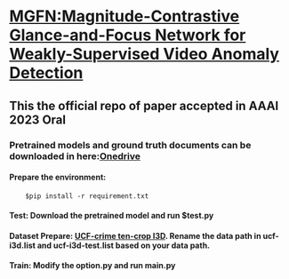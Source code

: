 # [MGFN:Magnitude-Contrastive Glance-and-Focus Network for Weakly-Supervised Video Anomaly Detection](https://arxiv.org/abs/2211.15098)
## This the official repo of paper accepted in AAAI 2023 Oral
### Pretrained models and ground truth documents can be downloaded in here:[Onedrive](https://connecthkuhk-my.sharepoint.com/:f:/g/personal/cyxcarol_connect_hku_hk/EgbkWG-7TbFOnm28TLcyFaABHnniV6rcp_gzGm6OOVDWOQ?e=LrBlD5)
#### Prepare the environment: 
        $pip install -r requirement.txt
#### Test: Download the pretrained model and run $test.py
#### Dataset Prepare: [UCF-crime ten-crop I3D](https://connecthkuhk-my.sharepoint.com/:f:/g/personal/cyxcarol_connect_hku_hk/EpNI-JSruH1Ep1su07pVLgIBnjDcBGd7Mexb1ERUVShdNg?e=VMRjhE). Rename the data path in ucf-i3d.list and ucf-i3d-test.list based on your data path.
#### Train: Modify the option.py and run main.py
